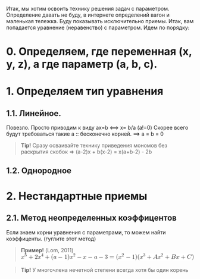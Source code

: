 Итак, мы хотим освоить технику решения задач с параметром. Определение давать не буду, в интернете определений вагон и маленькая тележка. Буду показывать исключительно приемы.
Итак, вам попадается уравнение (неравенство) с параметром. Идем по порядку:


# 0. Определяем, где переменная (x, y, z), а где параметр (a, b, c). 

# 1. Определяем тип уравнения 

## 1.1. Линейное.
Повезло. Просто приводим к виду ax=b <==> x= b/a (a!=0)
Скорее всего будут требоваться такие a :: бесконечно корней. ==> a = b = 0

> **Tip!** Сразу осваивайте технику приведения мономов без раскрытия скобок => (a-2)x + b(x-2) = x(a+b-2) - 2b

## 1.2. Однородное






# 2. Нестандартные приемы

## 2.1. Метод неопределенных коэффицентов
Если знаем корни уравнения с параметрами, то можем найти коэффиценты. (гуглите этот метод)

> **Пример!** 
(Lom, 2011)
![alt-text](https://github.com/ieorekhov/Mathematical-Olympiads/blob/main/Images/%D0%9B%D0%BE%D0%BC%D0%BE%D0%BD%D0%BE%D1%81%D0%BE%D0%B2%202011.gif)

> **Tip!** У многочлена нечетной степени всегда хотя бы один корень 
